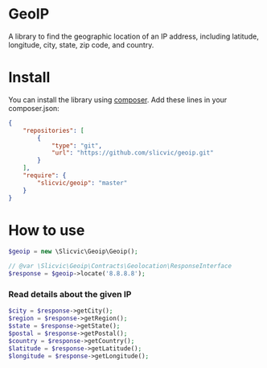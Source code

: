 # GeoIP
A library to find the geographic location of an IP address, including latitude, longitude, city, state, zip code, and country.

# Install
You can install the library using [composer](https://getcomposer.org/). Add these lines in your composer.json:

```json
{
    "repositories": [
        {
            "type": "git",
            "url": "https://github.com/slicvic/geoip.git"
        }
    ],
    "require": {
        "slicvic/geoip": "master"
    }
}
```

# How to use

```php
$geoip = new \Slicvic\Geoip\Geoip();

// @var \Slicvic\Geoip\Contracts\Geolocation\ResponseInterface
$response = $geoip->locate('8.8.8.8');
```

### Read details about the given IP

```php
$city = $response->getCity();
$region = $response->getRegion();
$state = $response->getState();
$postal = $response->getPostal();
$country = $response->getCountry();
$latitude = $response->getLatitude();
$longitude = $response->getLongitude();
```
